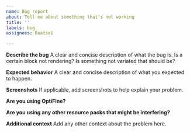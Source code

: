 ```yaml
---
name: Bug report
about: Tell me about something that's not working
title: ''
labels: bug
assignees: Beatso1

---
```


**Describe the bug**
A clear and concise description of what the bug is. Is a certain block not rendering? Is something not variated that should be?

**Expected behavior**
A clear and concise description of what you expected to happen.

**Screenshots**
If applicable, add screenshots to help explain your problem.

**Are you using OptiFine?**

**Are you using any other resource packs that might be interfering?**

**Additional context**
Add any other context about the problem here.
